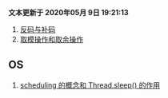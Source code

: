 **文本更新于 2020年05月 9日 19:21:13**
 
 

1. [反码与补码]()
2. [取模操作和取余操作](./2.20modulus-operation-with-complementation.md)


## OS
1. [scheduling 的概念和 Thread.sleep() 的作用](OS/scheduling.md)